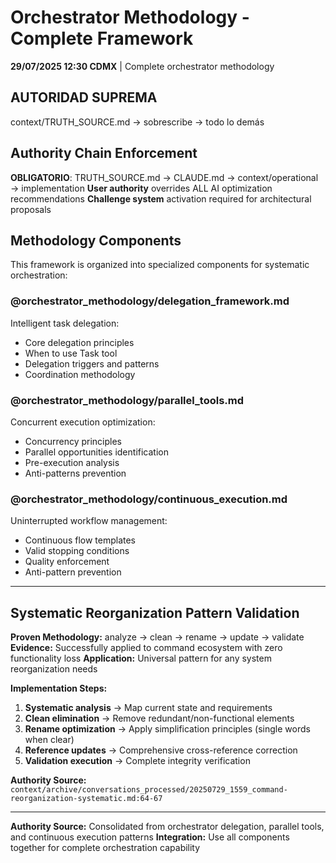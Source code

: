 # Orchestrator Methodology - Complete Framework

**29/07/2025 12:30 CDMX** | Complete orchestrator methodology

## AUTORIDAD SUPREMA
context/TRUTH_SOURCE.md → sobrescribe → todo lo demás

## Authority Chain Enforcement
**OBLIGATORIO**: TRUTH_SOURCE.md → CLAUDE.md → context/operational → implementation
**User authority** overrides ALL AI optimization recommendations
**Challenge system** activation required for architectural proposals

## Methodology Components

This framework is organized into specialized components for systematic orchestration:

### **@orchestrator_methodology/delegation_framework.md**
Intelligent task delegation:
- Core delegation principles
- When to use Task tool
- Delegation triggers and patterns
- Coordination methodology

### **@orchestrator_methodology/parallel_tools.md**
Concurrent execution optimization:
- Concurrency principles
- Parallel opportunities identification
- Pre-execution analysis
- Anti-patterns prevention

### **@orchestrator_methodology/continuous_execution.md**
Uninterrupted workflow management:
- Continuous flow templates
- Valid stopping conditions
- Quality enforcement
- Anti-pattern prevention

---

## Systematic Reorganization Pattern Validation

**Proven Methodology:** analyze → clean → rename → update → validate
**Evidence:** Successfully applied to command ecosystem with zero functionality loss
**Application:** Universal pattern for any system reorganization needs

**Implementation Steps:**
1. **Systematic analysis** → Map current state and requirements
2. **Clean elimination** → Remove redundant/non-functional elements  
3. **Rename optimization** → Apply simplification principles (single words when clear)
4. **Reference updates** → Comprehensive cross-reference correction
5. **Validation execution** → Complete integrity verification

**Authority Source:** `context/archive/conversations_processed/20250729_1559_command-reorganization-systematic.md:64-67`

---

**Authority Source:** Consolidated from orchestrator delegation, parallel tools, and continuous execution patterns
**Integration:** Use all components together for complete orchestration capability